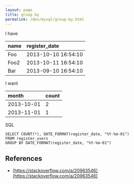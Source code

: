 ```yaml
---
layout: page
title: group by
permalink: /dev/mysql/group-by.html
---
```


I have

| name | register_date       |
| :--- | :------------------ |
| Foo  | 2013-10-10 16:54:10 |
| Foo2 | 2013-10-11 16:54:10 |
| Bar  | 2013-09-10 16:54:10 |

I want

| month      | count |
| :--------- | :---- |
| 2013-10-01 | 2     |
| 2013-11-01 | 1     |

SQL

```
SELECT COUNT(*), DATE_FORMAT(register_date, "%Y-%m-01")
FROM register_users
GROUP BY DATE_FORMAT(register_date, "%Y-%m-01")
```

## References

- [https://stackoverflow.com/a/20963546](https://stackoverflow.com/a/20963546)
